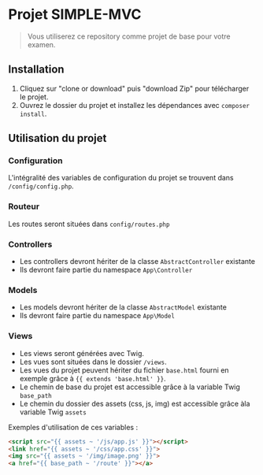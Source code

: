 # Projet SIMPLE-MVC

> Vous utiliserez ce repository comme projet de base pour votre examen.

## Installation

1. Cliquez sur "clone or download" puis "download Zip" pour télécharger le projet.
2. Ouvrez le dossier du projet et installez les dépendances avec  `composer install`.

## Utilisation du projet

### Configuration

L'intégralité des variables de configuration du projet se trouvent dans `/config/config.php`.

### Routeur

Les routes seront situées dans `config/routes.php`

### Controllers

- Les controllers devront hériter de la classe `AbstractController` existante
- Ils devront faire partie du namespace `App\Controller`

### Models

- Les models devront hériter de la classe `AbstractModel` existante
- Ils devront faire partie du namespace `App\Model`


### Views

- Les views seront générées avec Twig.
- Les vues sont situées dans le dossier `/views`.
- Les vues du projet peuvent hériter du fichier `base.html` fourni en exemple grâce à `{{ extends 'base.html' }}`.
- Le chemin de base du projet est accessible grâce à la variable Twig `base_path`
- Le chemin du dossier des assets (css, js, img) est accessible grâce àla variable Twig  `assets`

Exemples d'utilisation de ces variables :

```html
<script src="{{ assets ~ '/js/app.js' }}"></script>
<link href="{{ assets ~ '/css/app.css' }}">
<img src="{{ assets ~ '/img/image.png' }}">
<a href="{{ base_path ~ '/route' }}"></a>
```
